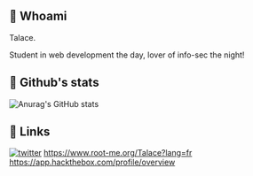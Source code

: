 ## 🤠 Whoami 

Talace.

Student in web development the day, lover of info-sec the night!

## 🐬 Github's stats

![Anurag's GitHub stats](https://github-readme-stats.vercel.app/api?username=StopThatTalace&show_icons=true&theme=radical)

## 🔗 Links
[![twitter](https://img.shields.io/badge/twitter-1DA1F2?style=for-the-badge&logo=twitter&logoColor=white)](https://twitter.com/Talace_) https://www.root-me.org/Talace?lang=fr https://app.hackthebox.com/profile/overview
